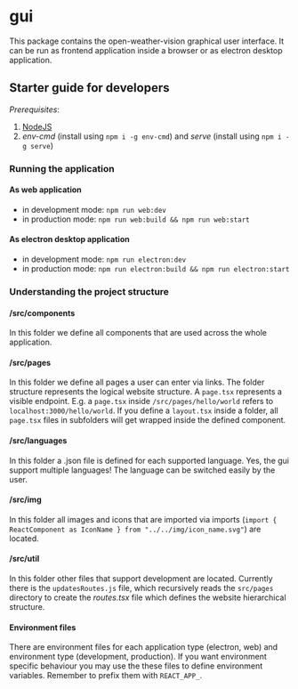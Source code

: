 # gui

This package contains the open-weather-vision graphical user interface. It can be run as frontend application inside a browser or as electron desktop application.

## Starter guide for developers

*Prerequisites*:
1. [NodeJS](https://nodejs.org/en)
2. _env-cmd_ (install using `npm i -g env-cmd`) and _serve_ (install using `npm i -g serve`)

### Running the application

#### As web application
- in development mode: `npm run web:dev`
- in production mode: `npm run web:build && npm run web:start`

#### As electron desktop application
- in development mode: `npm run electron:dev`
- in production mode: `npm run electron:build && npm run electron:start`

### Understanding the project structure

#### /src/components
In this folder we define all components that are used across the whole application.

#### /src/pages
In this folder we define all pages a user can enter via links.
The folder structure represents the logical website structure. A `page.tsx` represents a visible endpoint. E.g. a `page.tsx` inside `/src/pages/hello/world` refers to `localhost:3000/hello/world`. 
If you define a `layout.tsx` inside a folder, all `page.tsx` files in subfolders will get wrapped inside the defined component.

#### /src/languages
In this folder a .json file is defined for each supported language. Yes, the gui support multiple languages! The language can be switched easily by the user.

#### /src/img
In this folder all images and icons that are imported via imports (`import { ReactComponent as IconName } from "../../img/icon_name.svg"`) are located.

#### /src/util
In this folder other files that support development are located. Currently there is the `updatesRoutes.js` file, which recursively reads the `src/pages` directory to create the _routes.tsx_ file which defines the website hierarchical structure.

#### Environment files
There are environment files for each application type (electron, web) and environment type (development, production). If you want environment specific behaviour you may use the these files to define environment variables. Remember to prefix them with `REACT_APP_`.